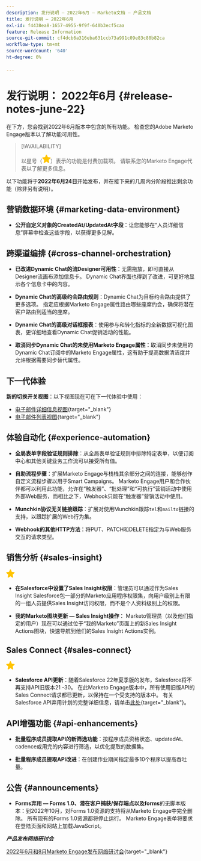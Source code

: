```yaml
---
description: 发行说明 — 2022年6月 — Marketo文档 — 产品文档
title: 发行说明 — 2022年6月
exl-id: f4438ea8-1657-4955-9f9f-640b3ecf5caa
feature: Release Information
source-git-commit: cf4dcb6a316eba631ccb73a991c09e83c80b82ca
workflow-type: tm+mt
source-wordcount: '640'
ht-degree: 0%

---
```


# 发行说明： 2022年6月 {#release-notes-june-22}

在下方，您会找到2022年6月版本中包含的所有功能。 检查您的Adobe Marketo Engage版本以了解功能可用性。

>[!AVAILABILITY]
>
>以星号（![星号](assets/yellow-star.png)）表示的功能是付费加载项。 请联系您的Marketo Engage代表以了解更多信息。

以下功能将于&#x200B;**2022年6月24日**&#x200B;开始发布，并在接下来的几周内分阶段推出剩余功能（除非另有说明）。

## 营销数据环境 {#marketing-data-environment}

* **公开自定义对象的CreatedAt/UpdatedAt字段**：让您能够在“人员详细信息”屏幕中检查这些字段，以获得更多见解。

## 跨渠道编排 {#cross-channel-orchestration}

* **已改进Dynamic Chat的流Designer可用性**：无需拖放，即可直接从Designer流画布添加信息卡。 Dynamic Chat界面也得到了改进，可更好地显示各个信息卡中的内容。

* **Dynamic Chat的高级约会路由规则**：Dynamic Chat为目标约会路由提供了更多选项。 指定应根据Marketo Engage属性路由哪些座席约会，确保将潜在客户路由到适当的座席。

* **Dynamic Chat的高级对话框报表**：使用参与和转化指标的全新数据可视化图表，更详细地查看Dynamic Chat促销活动的性能。

* **取消同步Dynamic Chat的未使用Marketo Engage属性**：取消同步未使用的Dynamic Chat订阅中的Marketo Engage属性，这有助于提高数据清洁度并允许根据需要同步替代属性。

## 下一代体验

**新的切换开关视图**：以下视图现在可在下一代体验中使用：

* [电子邮件详细信息视图](/help/marketo/product-docs/marketo-engage-modern-ux/toggle-switch.md#email-details-view){target="_blank"}
* [电子邮件列表视图](/help/marketo/product-docs/marketo-engage-modern-ux/toggle-switch.md#email-list-view){target="_blank"}

## 体验自动化 {#experience-automation}

* **全局表单字段验证规则排除**：从全局表单验证规则中排除特定表单，以便订阅中心和其他关键业务工作流可以接受所有值。

* **自助流程步骤**：扩展Marketo Engage与栈栈其余部分之间的连接，能够创作自定义流程步骤以用于Smart Campaigns。 Marketo Engage用户和合作伙伴都可以利用此功能，允许在“触发器”、“批处理”和“可执行”营销活动中使用外部Web服务，而相比之下，Webhook只能在“触发器”营销活动中使用。

* **Munchkin协议无关链接跟踪**：扩展对使用Munchkin跟踪`tel`和`mailto`链接的支持，以跟踪扩展的Web行为集。

* **Webhook的其他HTTP方法**：将PUT、PATCH和DELETE指定为与Web服务交互的请求类型。

## 销售分析 {#sales-insight}

![（星形）](assets/yellow-star.png)

* **在Salesforce中设置了Sales Insight权限**：管理员可以通过作为Sales Insight Salesforce包一部分的Marketo应用程序权限集，向用户级别上有限的一组人员提供Sales Insight访问权限，而不是个人资料级别上的权限。

* **我的Marketo图块更新 — Sales Insight操作**： Marketo管理员（以及他们指定的用户）现在可以通过位于“我的Marketo”页面上的新Sales Insight Actions图块，快速导航到他们的Sales Insight Actions实例。

## Sales Connect {#sales-connect}

![（星形）](assets/yellow-star.png)

* **Salesforce API更新**：随着Salesforce 22年夏季版的发布，Salesforce将不再支持API旧版本21 -30。 在此Marketo Engage版本中，所有使用旧版API的Sales Connect请求都已更新，以保持在一个受支持的版本中。 有关Salesforce API弃用计划的完整详细信息，请单击[此处](https://help.salesforce.com/s/articleView?language=en_US&amp;type=1&amp;id=000354473){target="_blank"}。

## API增强功能 {#api-enhancements}

* **批量程序成员提取API的新筛选功能**：按程序成员资格状态、updatedAt、cadence或用完的内容进行筛选，以优化提取的数据集。

* **批量程序成员提取API改进**：在创建作业期间指定最多10个程序以提高吞吐量。

## 公告 {#announcements}

* **Forms弃用 — Forms 1.0、潜在客户捕获/保存端点以及forms**&#x200B;的无脚本版本：到2022年10月，对Forms 1.0资源的支持将从Marketo Engage中完全删除。 所有现有的Forms 1.0资源都将停止运行。 Marketo Engage表单将要求在登陆页面和网站上加载JavaScript。

**_产品发布网络研讨会_**

[2022年6月和8月Marketo Engage发布网络研讨会](https://engage.marketo.com/2022_June_August_Release_Webinar_OnDemandPage.html){target="_blank"}
